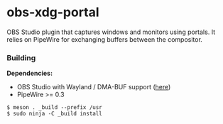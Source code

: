 # obs-xdg-portal

OBS Studio plugin that captures windows and monitors using portals. It relies
on PipeWire for exchanging buffers between the compositor.

### Building

**Dependencies:**

 - OBS Studio with Wayland / DMA-BUF support ([here](dma-buf-pull-request))
 - PipeWire >= 0.3

```
$ meson . _build --prefix /usr
$ sudo ninja -C _build install
```

[dma-buf-pull-request]: https://github.com/obsproject/obs-studio/pull/3338
